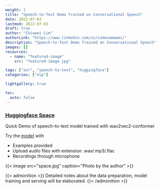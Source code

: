 ```yaml
---
weight: 1
title: "Speech-to-Text Demo Trained on Conversational Speech"
date: 2022-07-03
lastmod: 2022-07-03
draft: true
author: "Chiawei Lim"
authorLink: "https://www.linkedin.com/in/codenamewei/"
description: "Speech-to-Text Demo Trained on Conversational Speech"
images: []
resources:
  - name: "featured-image"
    src: "featured-image.jpg"

tags: ["asr", "speech-to-text", "huggingface"]
categories: ["nlp"]

lightgallery: true

toc:
  auto: false
---
```


### [Huggingface Space](https://huggingface.co/spaces/codenamewei/speech-to-text)

Quick Demo of speech-to-text model trained with wav2vec2-conformer

Try the [model](https://huggingface.co/spaces/codenamewei/speech-to-text) with

- Examples provided
- Upload audio files with extension .wav/.mp3/.flac
- Recordings through microphone

{{< image src="space.jpg" caption="Photo by the author" >}}

{{< admonition >}} Detailed notes about the data preparation, model training and serving will be elaborated. {{< /admonition >}}
